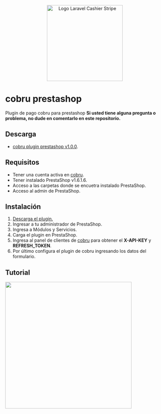 <p align="center">
  <img src="https://cobru.co/wp-content/uploads/h-logo-cobru.png" alt="Logo Laravel Cashier Stripe" width="240px">
</p>

# cobru prestashop
Plugin de pago cobru para prestashop
**Si usted tiene alguna pregunta o problema, no dude en comentarlo en este repositorio.**

## Descarga
* [cobru plugin prestashop v1.0.0](https://github.com/oscar-rey-mosquera/cobru/releases/download/1.0.0/cobru.zip).

## Requisitos

* Tener una cuenta activa en [cobru](https://cobru.co/).
* Tener instalado PrestaShop v1.6.1.6.
* Acceso a las carpetas donde se encuetra instalado PrestaShop.
* Acceso al admin de PrestaShop.

## Instalación

1. [Descarga el plugin.](https://github.com/oscar-rey-mosquera/cobru/releases/download/1.0.0/cobru.zip)
2. Ingresar a tu administrador de PrestaShop.
3. Ingresa a Módulos y Servicios.
4. Carga el plugin en PrestaShop.
5. Ingresa al panel de clientes de [cobru](https://panel.cobru.co/integracion) para obtener el **X-API-KEY** y **REFRESH_TOKEN**.
6. Por último configura el plugin de cobru ingresando los datos del formulario. 

## Tutorial

<img src="ImgTutorialPrestaShop/tuto-7.png" width="400px"/>
